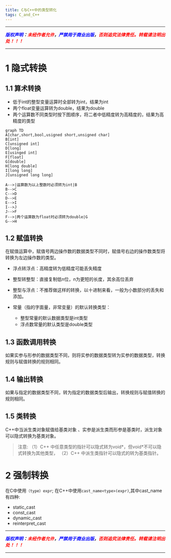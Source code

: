```yaml
---
title: C与C++中的类型转化
tags: C_and_C++
---
```


------

***<font color=blue>版权声明</font>：<font color=red>未经作者允许</font>，<font color=blue>严禁用于商业出版</font>，<font color=red>否则追究法律责任。转载请注明出处！！！</font>***

------

<style>table{word-break:initial;}</style>

# 1 隐式转换
## 1.1 算术转换

* 低于int的整型变量运算时全部转为int，结果为int
* 两个float变量运算转为double，结果为double
* 两个运算数不同类型时按下图顺序，将二者中低精度转为高精度的，结果为高精度的类型

```mermaid!
graph TD
A[char,short,bool,usigned short,unsigned char]
B[int]
C[unsigned int]
D[long]
E[usinged int]
F[float]
G[double]
H[long double]
I[long long]
J[unsigned long long]

A-->|运算数为以上整数时必须转为int|B
B-->C
C-->D
D-->E
E-->I
I-->J
J-->F
F-->|两个运算数为float时必须转为double|G
G-->H

```

## 1.2 赋值转换
在赋值运算中，赋值号两边操作数的数据类型不同时，赋值号右边的操作数类型将转换为左边操作数的类型。 

* 浮点转浮点：高精度转为低精度可能丢失精度
* 整型转整型：直接复制低n位，n为更短的长度，其余高位丢弃
* 整型与浮点：不推荐做这样的转换，以十进制来看，一般为小数部分的丢失和添加。


* 常量（指的字面量，非常变量）的默认转换类型：
  * 整型常量的默认数据类型是int类型
  * 浮点数常量的默认类型是double类型

## 1.3 函数调用转换
如果实参与形参的数据类型不同，则将实参的数据类型转为实参的数据类型，转换规则与赋值转换的规则相同。
## 1.4 输出转换
如果与指定的数据类型不同，转为指定的数据类型后输出，转换规则与赋值转换的规则相同。

## 1.5 类转换
C++中当派生类对象赋值给基类对象 、实参是派生类而形参是基类时，派生对象可以隐式转换为基类对象。

>注意:
>（1）C++ 中任意类型的指针可以隐式转为void*，但void*不可以隐式转换为其他类型，
>（2）C++ 中派生类指针可以隐式的转为基类指针。

# 2 强制转换
在C中使用`（type）expr`;
在C++中使用`cast_name<type>(expr)`,其中cast_name有四种:
  * static_cast
  * const_cast
  * dynamic_cast
  * reinterpret_cast
 



------

***<font color=blue>版权声明</font>：<font color=red>未经作者允许</font>，<font color=blue>严禁用于商业出版</font>，<font color=red>否则追究法律责任。转载请注明出处！！！</font>***

------
